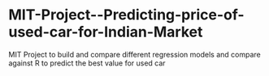 # MIT-Project--Predicting-price-of-used-car-for-Indian-Market
MIT Project to build and compare different regression models and compare against R to predict the best value for used car 
